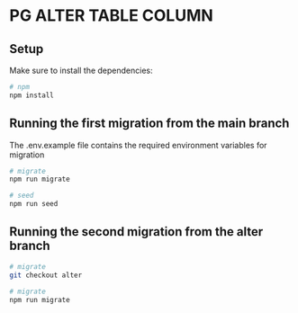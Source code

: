 # PG ALTER TABLE COLUMN


## Setup

Make sure to install the dependencies:

```bash
# npm
npm install
```

## Running the first migration from the main branch

The .env.example file contains the required environment variables for migration

```bash
# migrate
npm run migrate

# seed
npm run seed

```

## Running the second migration from the alter branch

```bash
# migrate
git checkout alter

# migrate
npm run migrate

```
